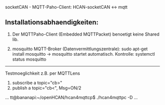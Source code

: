 socketCAN - MQTT-Paho-Client: HCAN-socketCAN <-> mqtt


Installationsabhaendigkeiten: 
-----------------------------
1. Der MQTTPaho-Client (Embedded MQTTPacket) benoetigt keine Shared lib. 

2. mosquitto MQTT-Broker (Datenvermittlungszentrale):
sudo apt-get install mosquitto
-> mosquitto startet automatisch.  Kontrolle: systemctl status mosquitto
-----------------------------

Testmoeglichkeit z.B. per MQTTLens 
1. subscribe a topic="cb>"
2. publish   a topic="cb<", Msg=ON/2


...
tt@bananapi:~/openHCAN/hcan4mqttcp$ ./hcan4mqttpc -D
...